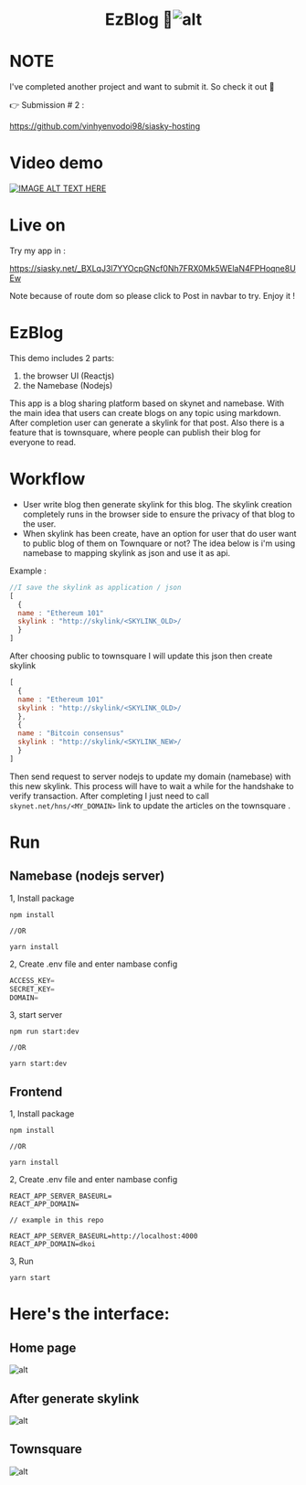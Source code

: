 <h1  align="center">EzBlog 👋</h

![alt](https://github.com/vinhyenvodoi98/EZ-Web-Own-the-internet-Hackathon/blob/master/images/home.png)

# NOTE

I've completed another project and want to submit it. So check it out :metal:

:point_right: Submission # 2 :

https://github.com/vinhyenvodoi98/siasky-hosting

# Video demo

[![IMAGE ALT TEXT HERE](https://img.youtube.com/vi/aGWhgPRu0Mw/0.jpg)](https://youtu.be/aGWhgPRu0Mw)

# Live on
Try my app in :

https://siasky.net/_BXLqJ3l7YYOcpGNcf0Nh7FRX0Mk5WElaN4FPHoqne8UEw

Note because of route dom so please click to Post in navbar to try. Enjoy it !
# EzBlog
This demo includes 2 parts:

1. the browser UI (Reactjs)
2. the Namebase (Nodejs)

This app is a blog sharing platform based on skynet and namebase. With the main idea that users can create blogs on any topic using markdown. After completion user can generate a skylink for that post. Also there is a feature that is townsquare, where people can publish their blog for everyone to read.

# Workflow
- User write blog then generate skylink for this blog. The skylink creation completely runs in the browser side to ensure the privacy of that blog to the user.
- When skylink has been create, have an option for user that do user want to public blog of them on Townquare or not? The idea below is i'm using namebase to mapping skylink as json and use it as api.

Example :
```js
//I save the skylink as application / json
[
  {
  name : "Ethereum 101"
  skylink : "http://skylink/<SKYLINK_OLD>/
  }
]
```
After choosing public to townsquare I will update this json then create skylink
```js
[
  {
  name : "Ethereum 101"
  skylink : "http://skylink/<SKYLINK_OLD>/
  },
  {
  name : "Bitcoin consensus"
  skylink : "http://skylink/<SKYLINK_NEW>/
  }
]
```
Then send request to server nodejs to update my domain (namebase) with this new skylink. This process will have to wait a while for the handshake to verify transaction. After completing I just need to call `skynet.net/hns/<MY_DOMAIN>` link to update the articles on the townsquare .

# Run

## Namebase (nodejs server)
1, Install package
```
npm install

//OR

yarn install
```
2, Create .env file and enter nambase config
```js
ACCESS_KEY=
SECRET_KEY=
DOMAIN=
```
3, start server
```
npm run start:dev

//OR

yarn start:dev
```
## Frontend
1, Install package
```
npm install

//OR

yarn install
```
2, Create .env file and enter nambase config
```
REACT_APP_SERVER_BASEURL=
REACT_APP_DOMAIN=

// example in this repo

REACT_APP_SERVER_BASEURL=http://localhost:4000
REACT_APP_DOMAIN=dkoi
```
3, Run
```
yarn start
```
# Here's the interface:

## Home page
![alt](https://github.com/vinhyenvodoi98/EZ-Web-Own-the-internet-Hackathon/blob/master/images/home.png)

## After generate skylink
![alt](https://github.com/vinhyenvodoi98/EZ-Web-Own-the-internet-Hackathon/blob/master/images/afterGenerateSkylink.png)

## Townsquare
![alt](https://github.com/vinhyenvodoi98/EZ-Web-Own-the-internet-Hackathon/blob/master/images/townsquare.png)
